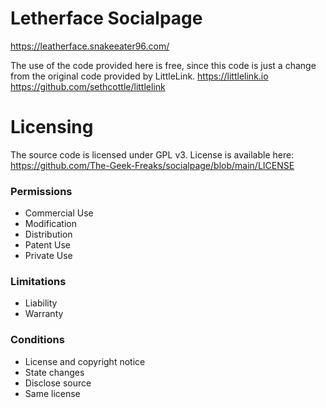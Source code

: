 # Letherface Socialpage
https://leatherface.snakeeater96.com/

The use of the code provided here is free, since this code is just a change from the original code provided by LittleLink.
https://littlelink.io
https://github.com/sethcottle/littlelink

# Licensing
The source code is licensed under GPL v3. License is available here: https://github.com/The-Geek-Freaks/socialpage/blob/main/LICENSE

### Permissions
- Commercial Use
- Modification
- Distribution
- Patent Use
- Private Use

### Limitations
- Liability
- Warranty 

### Conditions
- License and copyright notice
- State changes
- Disclose source
- Same license
